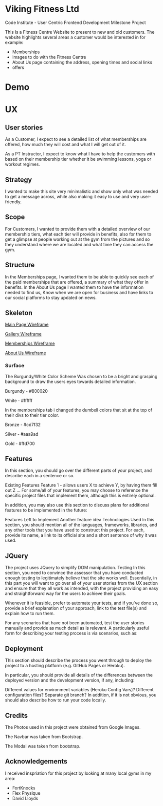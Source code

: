 # Viking Fitness Ltd

Code Institute - User Centric Frontend Development Milestone Project

This Is a Fitness Centre Website to present to new and old customers. The website highlights several areas a customer would be interested in for example:
- Memberships
- Images to do with the Fitness Centre
- About Us page containing the address, opening times and social links
- offers

# Demo

# UX

## User stories
As a Customer, I expect to see a detailed list of what memberships are offered, how much they will cost and what I will get out of it.

As a PT Instructor, I expect to know what I have to help the customers with based on their membership tier whether it be swimming lessons, yoga or workout regimes.

## Strategy
I wanted to make this site very minimalistic and show only what was needed to get a message across, while also making it easy to use and very user-friendly.

## Scope
For Customers, I wanted to provide them with a detailed overview of our membership tiers, what each tier will provide in benefits, also for them to get a glimpse at people working out at the gym from the pictures and so they understand where we are located and what time they can access the gym.

## Structure
In the Memberships page, I wanted them to be able to quickly see each of the paid memberships that are offered, a summary of what they offer in benefits. In the About Us page I wanted them to have the information needed to find us, Know when we are open for business and have links to our social platforms to stay updated on news.

## Skeleton
[Main Page Wireframe](https://www.figma.com/file/RpFXX9KV2ZjcygWEkqV0i6/Viking-Fitness-Main-Page?node-id=0%3A1)

[Gallery Wireframe](https://www.figma.com/file/RpFXX9KV2ZjcygWEkqV0i6/Viking-Fitness-Main-Page?node-id=4%3A0)

[Memberships Wireframe](https://www.figma.com/file/RpFXX9KV2ZjcygWEkqV0i6/Viking-Fitness-Main-Page?node-id=5%3A3)

[About Us Wireframe](https://www.figma.com/file/RpFXX9KV2ZjcygWEkqV0i6/Viking-Fitness-Main-Page?node-id=14%3A3)

### Surface
The Burgundy/White Color Scheme Was chosen to be a bright and grasping background to draw the users eyes towards detailed information.

Burgundy - #800020

White - #ffffff

In the memberships tab i changed the dumbell colors that sit at the top of their divs to their tier color.

Bronze - #cd7f32

Silver - #aaa9ad

Gold - #ffd700

## Features
In this section, you should go over the different parts of your project, and describe each in a sentence or so.

Existing Features Feature 1 - allows users X to achieve Y, by having them fill out Z ... For some/all of your features, you may choose to reference the specific project files that implement them, although this is entirely optional.

In addition, you may also use this section to discuss plans for additional features to be implemented in the future:

Features Left to Implement Another feature idea Technologies Used In this section, you should mention all of the languages, frameworks, libraries, and any other tools that you have used to construct this project. For each, provide its name, a link to its official site and a short sentence of why it was used.

## JQuery
The project uses JQuery to simplify DOM manipulation. Testing In this section, you need to convince the assessor that you have conducted enough testing to legitimately believe that the site works well. Essentially, in this part you will want to go over all of your user stories from the UX section and ensure that they all work as intended, with the project providing an easy and straightforward way for the users to achieve their goals.

Whenever it is feasible, prefer to automate your tests, and if you've done so, provide a brief explanation of your approach, link to the test file(s) and explain how to run them.

For any scenarios that have not been automated, test the user stories manually and provide as much detail as is relevant. A particularly useful form for describing your testing process is via scenarios, such as:

## Deployment
This section should describe the process you went through to deploy the project to a hosting platform (e.g. GitHub Pages or Heroku).

In particular, you should provide all details of the differences between the deployed version and the development version, if any, including:

Different values for environment variables (Heroku Config Vars)? Different configuration files? Separate git branch? In addition, if it is not obvious, you should also describe how to run your code locally.

## Credits
The Photos used in this project were obtained from Google Images.

The Navbar was taken from Bootstrap.

The Modal was taken from bootstrap. 

## Acknowledgements
I received inspriation for this project by looking at many local gyms in my area:

- FortKnocks
- Flex Physique
- David Lloyds